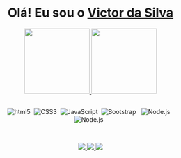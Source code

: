 <div>
  
  <h1 align="center">
    Olá! Eu sou o 
    <a href="https://www.linkedin.com/in/victorsilva-teixeira/"> Victor da Silva </a>
  </h1>
  
</div>

<div align="center">
  <a href="https://github.com/viictorst">
    <img height="150em" src="https://github-readme-stats.vercel.app/api?username=viictorst&count_private=true&include_all_commits=true&show_icons=true&theme=transparent&hide_border=false&show_owner=true"/>
    <img height="150em" src="https://github-readme-stats.vercel.app/api/top-langs/?username=viictorst&theme=transparent&hide_border=false&&layout=compact"/>
  </a>
</div>

<div align="center" style="padding: 2em;"> 
    <img align="center" alt="html5" src="https://img.shields.io/badge/HTML5-E34F26?style=for-the-badge&logo=html5&logoColor=white" />&nbsp;
    <img align="center" alt="CSS3" src="https://img.shields.io/badge/CSS3-1572B6?style=for-the-badge&logo=css3&logoColor=white" />&nbsp;
    <img align="center" alt="JavaScript" src="https://img.shields.io/badge/javascript-%3333.svg?style=for-the-badge&logo=javascript&logoColor=%23F7DF1E" />&nbsp;
    <img align="center" alt="Bootstrap" src="https://img.shields.io/badge/react_native-%3333.svg?style=for-the-badge&logo=react&logoColor=DAFB" /> &nbsp;
    <img align="center" alt="Node.js" src="https://img.shields.io/badge/Node.js-43853D?style=for-the-badge&logo=node.js&logoColor=white" /> &nbsp;
    <img align="center" alt="Node.js" src="https://img.shields.io/badge/mysql-%3333.svg?style=for-the-badge&logo=mysql&logoColor=white") /> &nbsp;
</div><br>

<div align="center">
 <a href="https://www.linkedin.com/in/victorsilva-teixeira" target="_blank">
     <img src="https://img.shields.io/badge/-LinkedIn-%230077B5?style=for-the-badge&logo=linkedin&logoColor=white" target="_blank">
  </a>
  <a href = "mailto:ofi.victorsilva@gmail.com">
     <img src="https://img.shields.io/badge/-Gmail-%23333?style=for-the-badge&logo=gmail&logoColor=white" target="_blank">
  </a>
  <a href="https://www.instagram.com/_victor.s.t/" target="_blank">
     <img src="https://img.shields.io/badge/-Instagram-%23E4405F?style=for-the-badge&logo=instagram&logoColor=white" target="_blank">
  </a>
</div>
